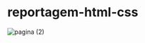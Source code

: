 # reportagem-html-css
![pagina (2)](https://github.com/pauloadm2008/reportagem-html-css/assets/85966406/994bcab4-c5f2-41af-8466-d54e0d25b95c)


